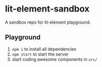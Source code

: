 # lit-element-sandbox
A sandbox repo for lit-element playground.

## Playground

1. `npm i` to install all dependencies
1. `npm start` to start the server
1. start coding awesome components in `src/`
